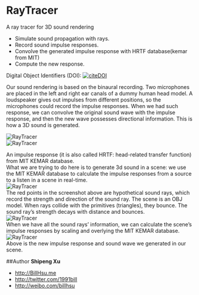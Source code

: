 RayTracer
=========

A ray tracer for 3D sound rendering

* Simulate sound propagation with rays.
* Record sound impulse responses.
* Convolve the generated impulse response with HRTF database(kemar from MIT)
* Compute the new response.

Digital Object Identifiers (DOI): [![citeDOI](https://zenodo.org/badge/4047/billhsu/RayTracer.png)](http://dx.doi.org/10.5281/zenodo.10001)

Our sound rendering is based on the binaural recording. Two microphones are placed in the left and right ear canals of a dummy human head model. A loudspeaker gives out impulses from different positions, so the microphones could record the impulse responses. When we had such response, we can convolve the original sound wave with the impulse response, and then the new wave possesses directional information. This is how a 3D sound is generated.

![RayTracer](https://github.com/billhsu/RayTracer/raw/master/doc/br.png)  
![RayTracer](https://github.com/billhsu/RayTracer/raw/master/doc/fig1.jpg)  

An impulse response (it is also called HRTF: head-related transfer function) from MIT KEMAR database.  
What we are trying to do here is to generate 3d sound in a scene: we use the MIT KEMAR database to calculate the impulse responses from a source to a listen in a scene in real-time.  
![RayTracer](https://github.com/billhsu/RayTracer/raw/master/doc/capture.png)  
The red points in the screenshot above are hypothetical sound rays, which record the strength and direction of the sound ray. The scene is an OBJ model. When rays collide with the primitives (triangles), they bounce. The sound ray’s strength decays with distance and bounces.  
![RayTracer](https://github.com/billhsu/RayTracer/raw/master/doc/results.png)  
When we have all the sound rays’ information, we can calculate the scene’s impulse responses by scaling and overlying the MIT KEMAR database.  
![RayTracer](https://github.com/billhsu/RayTracer/raw/master/doc/new_response.png)  
Above is the new impulse response and sound wave we generated in our scene.

##Author
**Shipeng Xu**

+ http://BillHsu.me
+ http://twitter.com/1991bill
+ http://weibo.com/billhsu
